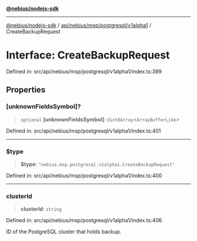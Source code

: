 [**@nebius/nodejs-sdk**](../../../../../../README.md)

***

[@nebius/nodejs-sdk](../../../../../../README.md) / [api/nebius/msp/postgresql/v1alpha1](../README.md) / CreateBackupRequest

# Interface: CreateBackupRequest

Defined in: src/api/nebius/msp/postgresql/v1alpha1/index.ts:399

## Properties

### \[unknownFieldsSymbol\]?

> `optional` **\[unknownFieldsSymbol\]**: `Uint8Array`\<`ArrayBufferLike`\>

Defined in: src/api/nebius/msp/postgresql/v1alpha1/index.ts:401

***

### $type

> **$type**: `"nebius.msp.postgresql.v1alpha1.CreateBackupRequest"`

Defined in: src/api/nebius/msp/postgresql/v1alpha1/index.ts:400

***

### clusterId

> **clusterId**: `string`

Defined in: src/api/nebius/msp/postgresql/v1alpha1/index.ts:406

ID of the PostgreSQL cluster that holds backup.
